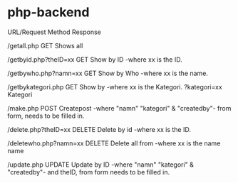 # php-backend



URL/Request		Method	Response


/getall.php		GET	Shows all


/getbyid.php?theID=xx	GET	Show by ID		-where xx is the ID.


/getbywho.php?namn=xx	GET	Show by Who		-where xx is the name.


/getbykategori.php	GET	Show by			-where xx is the Kategori. 
?kategori=xx			Kategori


/make.php		POST	Createpost		-where "namn" "kategori" & "createdby"-
							from form, needs to be filled in.


/delete.php?theID=xx	DELETE	Delete by id		-where xx is the ID.



/deletewho.php?namn=xx	DELETE	Delete all from		-where xx is the name
			name


/update.php		UPDATE	Update by ID		-where "namn" "kategori" & "createdby"-
							and theID, from form needs to be filled in.

